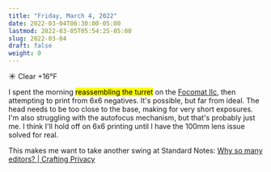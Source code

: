 ```yaml
---
title: "Friday, March 4, 2022"
date: 2022-03-04T06:30:00-05:00
lastmod: 2022-03-05T05:54:25-05:00
slug: 2022-03-04
draft: false
weight: 0
---
```


☀️   Clear +16°F

I spent the morning <mark>reassembling the turret</mark> on the [Focomat IIc](https://wiki.baty.net/#Leitz%20Focomat%20IIc), then attempting to print from 6x6 negatives. It's possible, but far from ideal. The head needs to be too close to the base, making for very short exposures. I'm also struggling with the autofocus mechanism, but that's probably just me. I think I'll hold off on 6x6 printing until I have the 100mm lens issue solved for real.

This makes me want to take another swing at Standard Notes: [Why so many editors? | Crafting Privacy](https://blog.standardnotes.com/33178/why-so-many-editors)

[//]: # "Exported with love from a post written in Org mode"
[//]: # "- https://github.com/kaushalmodi/ox-hugo"
